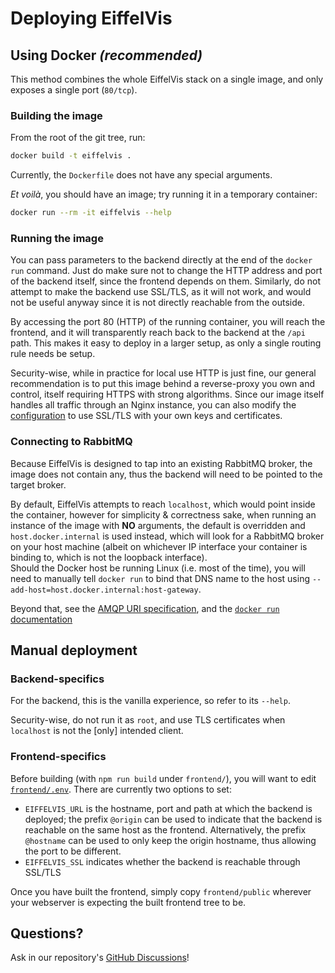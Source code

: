# Deploying EiffelVis

## Using Docker *(recommended)*

This method combines the whole EiffelVis stack on a single image,
and only exposes a single port (`80/tcp`).

### Building the image

From the root of the git tree, run:
```sh
docker build -t eiffelvis .
```

Currently, the `Dockerfile` does not have any special arguments.

_Et voilà_, you should have an image; try running it in a temporary container:
```sh
docker run --rm -it eiffelvis --help
```

### Running the image

You can pass parameters to the backend directly at the end of the `docker run` command.
Just do make sure not to change the HTTP address and port of the backend itself,
since the frontend depends on them. Similarly, do not attempt to make the backend use SSL/TLS,
as it will not work, and would not be useful anyway since it is not directly reachable from the outside.


By accessing the port 80 (HTTP) of the running container, you will reach the frontend,
and it will transparently reach back to the backend at the `/api` path.
This makes it easy to deploy in a larger setup, as only a single routing rule needs be setup.


Security-wise, while in practice for local use HTTP is just fine, our general recommendation is to put this image behind
a reverse-proxy you own and control, itself requiring HTTPS with strong algorithms.
Since our image itself handles all traffic through an Nginx instance, you can also modify the [configuration](deployment/nginx/eiffelvis.conf)
to use SSL/TLS with your own keys and certificates.


### Connecting to RabbitMQ

Because EiffelVis is designed to tap into an existing RabbitMQ broker,
the image does not contain any, thus the backend will need to be pointed to the target broker.

By default, EiffelVis attempts to reach `localhost`, which would point inside the container,
however for simplicity & correctness sake, when running an instance of the image with **NO** arguments,
the default is overridden and `host.docker.internal` is used instead, which will look for a RabbitMQ broker on your host machine
(albeit on whichever IP interface your container is binding to, which is not the loopback interface).  \
Should the Docker host be running Linux (i.e. most of the time), you will need to manually tell `docker run` to
bind that DNS name to the host using `--add-host=host.docker.internal:host-gateway`.

Beyond that, see the [AMQP URI specification](https://www.rabbitmq.com/uri-spec.html), and the [`docker run` documentation](https://docs.docker.com/engine/reference/run/)


## Manual deployment

### Backend-specifics

For the backend, this is the vanilla experience, so refer to its `--help`.

Security-wise, do not run it as `root`, and use TLS certificates when `localhost` is not the [only] intended client.

### Frontend-specifics

Before building (with `npm run build` under `frontend/`),  you will want to edit [`frontend/.env`](`frontend/.env`).
There are currently two options to set:
- `EIFFELVIS_URL` is the hostname, port and path at which the backend is deployed; the prefix `@origin` can be used
  to indicate that the backend is reachable on the same host as the frontend. Alternatively, the prefix `@hostname`
  can be used to only keep the origin hostname, thus allowing the port to be different.
- `EIFFELVIS_SSL` indicates whether the backend is reachable through SSL/TLS

Once you have built the frontend, simply copy `frontend/public` wherever your webserver is expecting the built frontend tree to be.

## Questions?

Ask in our repository's [GitHub Discussions](https://github.com/ItJustWorksTM/EiffelVis/discussions)!
